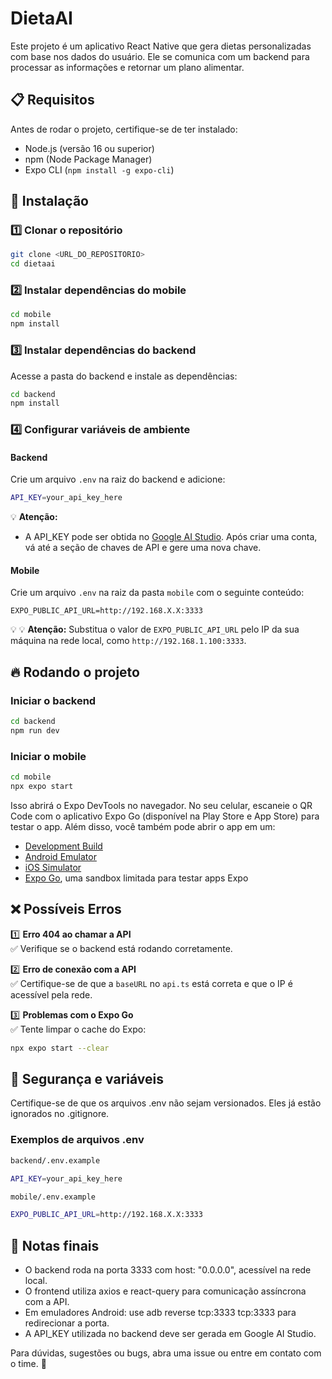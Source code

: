 # DietaAI

Este projeto é um aplicativo React Native que gera dietas personalizadas com base nos dados do usuário. Ele se comunica com um backend para processar as informações e retornar um plano alimentar.

## 📋 Requisitos

Antes de rodar o projeto, certifique-se de ter instalado:

- Node.js (versão 16 ou superior)
- npm (Node Package Manager)
- Expo CLI (`npm install -g expo-cli`)

## 🚀 Instalação

### 1️⃣ Clonar o repositório

```sh
git clone <URL_DO_REPOSITORIO>
cd dietaai
```

### 2️⃣ Instalar dependências do mobile

```sh
cd mobile
npm install
```

### 3️⃣ Instalar dependências do backend

Acesse a pasta do backend e instale as dependências:

```sh
cd backend
npm install
```

### 4️⃣ Configurar variáveis de ambiente

#### Backend

Crie um arquivo `.env` na raiz do backend e adicione:

```sh
API_KEY=your_api_key_here
```

💡 **Atenção:**

- A API\_KEY pode ser obtida no [Google AI Studio](https://aistudio.google.com/). Após criar uma conta, vá até a seção de chaves de API e gere uma nova chave.

#### Mobile

Crie um arquivo `.env` na raiz da pasta `mobile` com o seguinte conteúdo:

```env
EXPO_PUBLIC_API_URL=http://192.168.X.X:3333

```

💡 💡 **Atenção:** Substitua o valor de `EXPO_PUBLIC_API_URL` pelo IP da sua máquina na rede local, como `http://192.168.1.100:3333`.


## 🔥 Rodando o projeto

### Iniciar o backend

```sh
cd backend
npm run dev
```

### Iniciar o mobile

```sh
cd mobile
npx expo start
```

Isso abrirá o Expo DevTools no navegador. No seu celular, escaneie o QR Code com o aplicativo Expo Go (disponível na Play Store e App Store) para testar o app. Além disso, você também pode abrir o app em um:

- [Development Build](https://docs.expo.dev/develop/development-builds/introduction/)
- [Android Emulator](https://docs.expo.dev/workflow/android-studio-emulator/)
- [iOS Simulator](https://docs.expo.dev/workflow/ios-simulator/)
- [Expo Go](https://expo.dev/go), uma sandbox limitada para testar apps Expo

## ❌ Possíveis Erros

1️⃣ **Erro 404 ao chamar a API**\
✅ Verifique se o backend está rodando corretamente.

2️⃣ **Erro de conexão com a API**\
✅ Certifique-se de que a `baseURL` no `api.ts` está correta e que o IP é acessível pela rede.

3️⃣ **Problemas com o Expo Go**\
✅ Tente limpar o cache do Expo:

```sh
npx expo start --clear
```

## 🔐 Segurança e variáveis

Certifique-se de que os arquivos .env não sejam versionados. Eles já estão ignorados no .gitignore.

### Exemplos de arquivos .env
```sh
backend/.env.example

API_KEY=your_api_key_here
```
```sh
mobile/.env.example

EXPO_PUBLIC_API_URL=http://192.168.X.X:3333
```

## 📌 Notas finais

- O backend roda na porta 3333 com host: "0.0.0.0", acessível na rede local.
- O frontend utiliza axios e react-query para comunicação assíncrona com a API.
- Em emuladores Android: use adb reverse tcp:3333 tcp:3333 para redirecionar a porta.
- A API_KEY utilizada no backend deve ser gerada em Google AI Studio.

Para dúvidas, sugestões ou bugs, abra uma issue ou entre em contato com o time. 🚀



